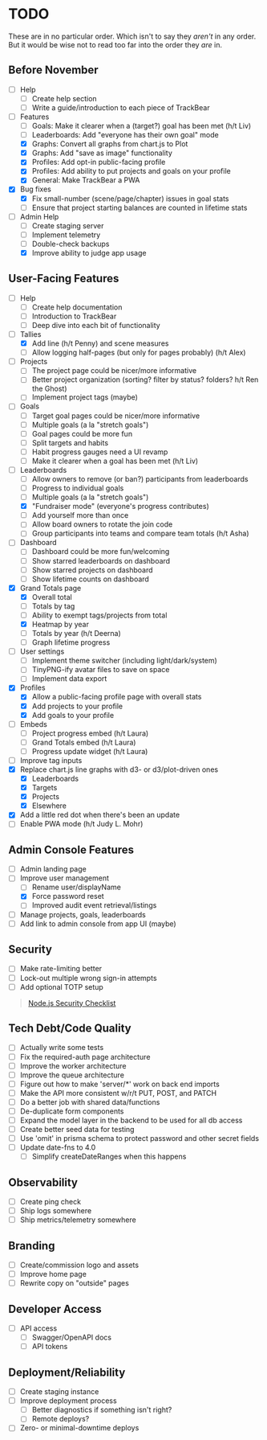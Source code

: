 # TODO

These are in no particular order. Which isn't to say they _aren't_ in any order. But it would be wise not to read too far into the order they _are_ in.

## Before November
- [ ] Help
  - [ ] Create help section
  - [ ] Write a guide/introduction to each piece of TrackBear
- [ ] Features
  - [ ] Goals: Make it clearer when a (target?) goal has been met (h/t Liv)
  - [ ] Leaderboards: Add "everyone has their own goal" mode
  - [X] Graphs: Convert all graphs from chart.js to Plot
  - [X] Graphs: Add "save as image" functionality
  - [X] Profiles: Add opt-in public-facing profile
  - [X] Profiles: Add ability to put projects and goals on your profile
  - [X] General: Make TrackBear a PWA
- [X] Bug fixes
  - [X] Fix small-number (scene/page/chapter) issues in goal stats
  - [ ] Ensure that project starting balances are counted in lifetime stats
- [ ] Admin Help
  - [ ] Create staging server
  - [ ] Implement telemetry
  - [ ] Double-check backups
  - [X] Improve ability to judge app usage

## User-Facing Features
- [ ] Help
  - [ ] Create help documentation
  - [ ] Introduction to TrackBear
  - [ ] Deep dive into each bit of functionality
- [ ] Tallies
  - [X] Add line (h/t Penny) and scene measures
  - [ ] Allow logging half-pages (but only for pages probably) (h/t Alex)
- [ ] Projects
  - [ ] The project page could be nicer/more informative
  - [ ] Better project organization (sorting? filter by status? folders? h/t Ren the Ghost)
  - [ ] Implement project tags (maybe)
- [ ] Goals
  - [ ] Target goal pages could be nicer/more informative
  - [ ] Multiple goals (a la "stretch goals")
  - [ ] Goal pages could be more fun
  - [ ] Split targets and habits
  - [ ] Habit progress gauges need a UI revamp
  - [ ] Make it clearer when a goal has been met (h/t Liv)
- [ ] Leaderboards
  - [ ] Allow owners to remove (or ban?) participants from leaderboards
  - [ ] Progress to individual goals
  - [ ] Multiple goals (a la "stretch goals")
  - [X] "Fundraiser mode" (everyone's progress contributes)
  - [ ] Add yourself more than once
  - [ ] Allow board owners to rotate the join code
  - [ ] Group participants into teams and compare team totals (h/t Asha)
- [ ] Dashboard
  - [ ] Dashboard could be more fun/welcoming
  - [ ] Show starred leaderboards on dashboard
  - [ ] Show starred projects on dashboard
  - [ ] Show lifetime counts on dashboard
- [X] Grand Totals page
  - [X] Overall total
  - [ ] Totals by tag
  - [ ] Ability to exempt tags/projects from total
  - [X] Heatmap by year
  - [ ] Totals by year (h/t Deerna)
  - [ ] Graph lifetime progress
- [ ] User settings
  - [ ] Implement theme switcher (including light/dark/system)
  - [ ] TinyPNG-ify avatar files to save on space
  - [ ] Implement data export
- [X] Profiles
  - [X] Allow a public-facing profile page with overall stats
  - [X] Add projects to your profile
  - [X] Add goals to your profile
- [ ] Embeds
  - [ ] Project progress embed (h/t Laura)
  - [ ] Grand Totals embed (h/t Laura)
  - [ ] Progress update widget (h/t Laura)
- [ ] Improve tag inputs
- [X] Replace chart.js line graphs with d3- or d3/plot-driven ones
  - [X] Leaderboards
  - [X] Targets
  - [X] Projects
  - [X] Elsewhere
- [X] Add a little red dot when there's been an update
- [ ] Enable PWA mode (h/t Judy L. Mohr)

## Admin Console Features
- [ ] Admin landing page
- [ ] Improve user management
  - [ ] Rename user/displayName
  - [X] Force password reset
  - [ ] Improved audit event retrieval/listings
- [ ] Manage projects, goals, leaderboards
- [ ] Add link to admin console from app UI (maybe)

## Security
- [ ] Make rate-limiting better
- [ ] Lock-out multiple wrong sign-in attempts
- [ ] Add optional TOTP setup

> [Node.js Security Checklist](https://blog.risingstack.com/node-js-security-checklist/)

## Tech Debt/Code Quality
- [ ] Actually write some tests
- [ ] Fix the required-auth page architecture
- [ ] Improve the worker architecture
- [ ] Improve the queue architecture
- [ ] Figure out how to make 'server/*' work on back end imports
- [ ] Make the API more consistent w/r/t PUT, POST, and PATCH
- [ ] Do a better job with shared data/functions
- [ ] De-duplicate form components
- [ ] Expand the model layer in the backend to be used for all db access
- [ ] Create better seed data for testing
- [ ] Use 'omit' in prisma schema to protect password and other secret fields
- [ ] Update date-fns to 4.0
  - [ ] Simplify createDateRanges when this happens

## Observability
- [ ] Create ping check
- [ ] Ship logs somewhere
- [ ] Ship metrics/telemetry somewhere

## Branding
- [ ] Create/commission logo and assets
- [ ] Improve home page
- [ ] Rewrite copy on "outside" pages

## Developer Access
- [ ] API access
  - [ ] Swagger/OpenAPI docs
  - [ ] API tokens

## Deployment/Reliability
- [ ] Create staging instance
- [ ] Improve deployment process
  - [ ] Better diagnostics if something isn't right?
  - [ ] Remote deploys?
- [ ] Zero- or minimal-downtime deploys
